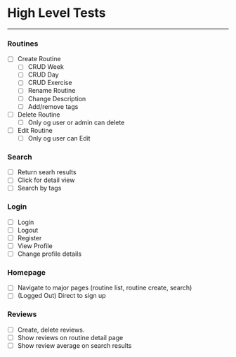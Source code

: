 # High Level Tests
---
### Routines

- [ ] Create Routine
    - [ ] CRUD Week
    - [ ] CRUD Day
    - [ ] CRUD Exercise
    - [ ] Rename Routine
    - [ ] Change Description
    - [ ] Add/remove tags
- [ ] Delete Routine
    - [ ] Only og user or admin can delete 
- [ ] Edit Routine
    - [ ] Only og user can Edit

### Search
- [ ] Return searh results
- [ ] Click for detail view
- [ ] Search by tags 

### Login
- [ ] Login
- [ ] Logout
- [ ] Register
- [ ] View Profile
- [ ] Change profile details

### Homepage
- [ ] Navigate to major pages (routine list, routine create, search)
- [ ] (Logged Out) Direct to sign up

### Reviews
- [ ] Create, delete reviews.
- [ ] Show reviews on routine detail page 
- [ ] Show review average on search results
